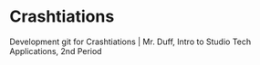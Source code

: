 # Crashtiations
Development git for Crashtiations | Mr. Duff, Intro to Studio Tech Applications, 2nd Period
